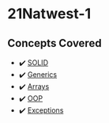 # 21Natwest-1

## Concepts Covered

* :heavy_check_mark: [SOLID](https://github.com/savannahvaith/21Natwest-1/tree/solid)
* :heavy_check_mark: [Generics](https://github.com/savannahvaith/21Natwest-1/tree/generics)
* :heavy_check_mark: [Arrays](https://github.com/savannahvaith/21Natwest-1/tree/arrays)
* :heavy_check_mark: [OOP](https://github.com/savannahvaith/21Natwest-1/tree/oop)
* :heavy_check_mark: [Exceptions](https://github.com/savannahvaith/21Natwest-1/tree/exceptions)